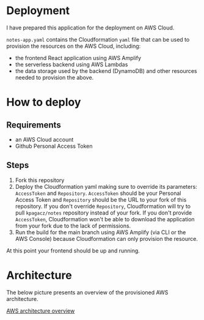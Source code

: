 # Deployment
I have prepared this application for the deployment on AWS Cloud.

`notes-app.yaml` contains the Cloudformation `yaml` file that can be used to provision the resources on the AWS Cloud, including:
* the frontend React application using AWS Amplify
* the serverless backend using AWS Lambdas
* the data storage used by the backend (DynamoDB)
and other resources needed to provision the above.

# How to deploy
## Requirements
* an AWS Cloud account
* Github Personal Access Token

## Steps
1. Fork this repository
2. Deploy the Cloudformation yaml making sure to override its parameters: `AccessToken` and `Repository`. `AccessToken`
should be your Personal Access Token and `Repository` should be the URL to your fork of this repository.
If you don't override `Repository`, Cloudformation will try to pull `kpagacz/notes` repository instead of your fork.
If you don't provide `AccessToken`, Cloudformation won't be able to download the application from your fork due to the lack of
permissions.
3. Run the build for the main branch using AWS Amplify (via CLI or the AWS Console) because Cloudformation can only provision the resource.

At this point your frontend should be up and running.

# Architecture
The below picture presents an overview of the provisioned AWS architecture.

[AWS architecture overview](aws-architecture.png)
